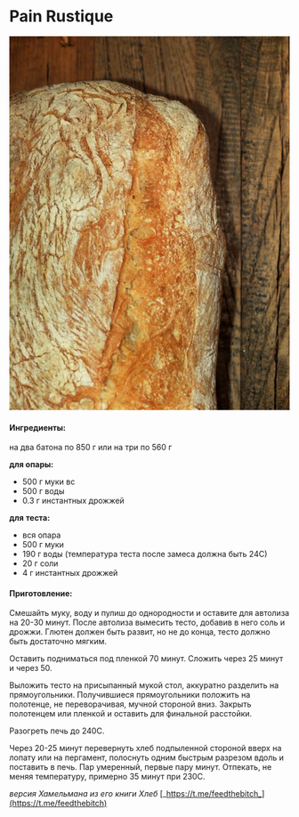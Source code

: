 # Pain Rustique

![](../../pics/scale_1200%20%281%29.webp)

#### Ингредиенты:

на два батона по 850 г или на три по 560 г

**для опары:**

* 500 г муки вс
* 500 г воды
* 0.3 г инстантных дрожжей

**для**  **теста:**

* вся опара
* 500 г муки
* 190 г воды \(температура теста после замеса должна быть 24С\)
* 20 г соли
* 4 г инстантных дрожжей

#### Приготовление:

Смешайть муку, воду и пулиш до однородности и оставите для автолиза на 20-30 минут. После автолиза вымесить тесто, добавив в него соль и дрожжи. Глютен должен быть развит, но не до конца, тесто должно быть достаточно мягким.

Оставить подниматься под пленкой 70 минут. Сложить через 25 минут и через 50.

Выложить тесто на присыпанный мукой стол, аккуратно разделить на прямоугольники. Получившиеся прямоугольники положить на полотенце, не переворачивая, мучной стороной вниз. Закрыть полотенцем или пленкой и оставить для финальной расстойки.

Разогреть печь до 240С.

Через 20-25 минут перевернуть хлеб подпыленной стороной вверх на лопату или на пергамент, полоснуть одним быстрым разрезом вдоль и поставить в печь. Пар умеренный, первые пару минут. Отпекать, не меняя температуру, примерно 35 минут при 230С.

_версия Хамельмана из его книги Хлеб_ [_https://t.me/feedthebitch_](https://t.me/feedthebitch)

